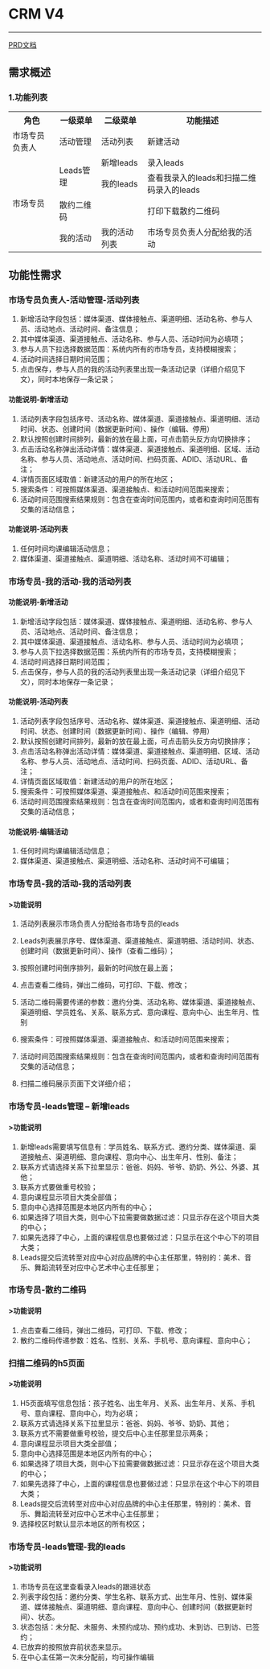 # CRM V4
---

[PRD文档](http://10.10.10.40/CRM/index.html)

## 需求概述

### 1.功能列表
<table>
<tr>
  <th>角色</th><th>一级菜单</th><th>二级菜单</th><th>功能描述</th>
</tr>
<tr>
    <td>市场专员负责人</td>
    <td>活动管理</td>
    <td>活动列表</td>
    <td>新建活动</td>
</tr>
<tr>
    <td rowspan="4">市场专员</td>
    <td rowspan="2">Leads管理</td>
    <td>新增leads</td>
    <td>录入leads</td>
</tr>
<tr>
    <td>我的leads</td>
    <td>查看我录入的leads和扫描二维码录入的leads</td>
</tr>
<tr>
    <td>散约二维码</td>
    <td></td>
    <td>打印下载散约二维码</td>
</tr>
<tr>
    <td>我的活动</td>
    <td>我的活动列表</td>
    <td>市场专员负责人分配给我的活动</td>
</tr>
</table>

## 功能性需求
### 市场专员负责人-活动管理-活动列表
1. 新增活动字段包括：媒体渠道、媒体接触点、渠道明细、活动名称、参与人员、活动地点、活动时间、备注信息；
2. 其中媒体渠道、渠道接触点、活动名称、参与人员、活动时间为必填项；
3. 参与人员下拉选择数据范围：系统内所有的市场专员，支持模糊搜索；
4. 活动时间选择日期时间范围；
5. 点击保存，参与人员的我的活动列表里出现一条活动记录（详细介绍见下文），同时本地保存一条记录；

#### 功能说明-新增活动
1. 活动列表字段包括序号、活动名称、媒体渠道、渠道接触点、渠道明细、活动时间、状态、创建时间（数据更新时间）、操作（编辑、停用）
2. 默认按照创建时间排列，最新的放在最上面，可点击箭头反方向切换排序；
3. 点击活动名称弹出活动详情：媒体渠道、渠道接触点、渠道明细、区域、活动名称、参与人员、活动地点、活动时间、扫码页面、ADID、活动URL、备注；
4. 详情页面区域取值：新建活动的用户的所在地区；
5. 搜索条件：可按照媒体渠道、渠道接触点、和活动时间范围来搜索；
6. 活动时间范围搜索结果规则：包含在查询时间范围内，或者和查询时间范围有交集的活动信息；

#### 功能说明-活动列表
1. 任何时间均课编辑活动信息；
2. 媒体渠道、渠道接触点、渠道明细、活动名称、活动时间不可编辑；

### 市场专员-我的活动-我的活动列表
#### 功能说明-新增活动
1. 新增活动字段包括：媒体渠道、媒体接触点、渠道明细、活动名称、参与人员、活动地点、活动时间、备注信息；
2. 其中媒体渠道、渠道接触点、活动名称、参与人员、活动时间为必填项；
3. 参与人员下拉选择数据范围：系统内所有的市场专员，支持模糊搜索；
4. 活动时间选择日期时间范围；
5. 点击保存，参与人员的我的活动列表里出现一条活动记录（详细介绍见下文），同时本地保存一条记录；
#### 功能说明-活动列表
1. 活动列表字段包括序号、活动名称、媒体渠道、渠道接触点、渠道明细、活动时间、状态、创建时间（数据更新时间）、操作（编辑、停用）
2. 默认按照创建时间排列，最新的放在最上面，可点击箭头反方向切换排序；
3. 点击活动名称弹出活动详情：媒体渠道、渠道接触点、渠道明细、区域、活动名称、参与人员、活动地点、活动时间、扫码页面、ADID、活动URL、备注；
4. 详情页面区域取值：新建活动的用户的所在地区；
6. 搜索条件：可按照媒体渠道、渠道接触点、和活动时间范围来搜索；
7. 活动时间范围搜索结果规则：包含在查询时间范围内，或者和查询时间范围有交集的活动信息；
#### 功能说明-编辑活动
1. 任何时间均课编辑活动信息；
2. 媒体渠道、渠道接触点、渠道明细、活动名称、活动时间不可编辑；

### 市场专员-我的活动-我的活动列表
#### >功能说明
1. 活动列表展示市场负责人分配给各市场专员的leads
2. Leads列表展示序号、媒体渠道、渠道接触点、渠道明细、活动时间、状态、创建时间（数据更新时间）、操作（查看二维码）；
3. 按照创建时间倒序排列，最新的时间放在最上面；
4. 点击查看二维码，弹出二维码，可打印、下载、修改；


5. 活动二维码需要传递的参数：邀约分类、活动名称、媒体渠道、渠道接触点、渠道明细、学员姓名、关系、联系方式、意向课程、意向中心、出生年月、性别
7. 搜索条件：可按照媒体渠道、渠道接触点、和活动时间范围来搜索；
8. 活动时间范围搜索结果规则：包含在查询时间范围内，或者和查询时间范围有交集的活动信息；
9. 扫描二维码展示页面下文详细介绍；

### 市场专员-leads管理 – 新增leads
#### >功能说明
1. 新增leads需要填写信息有：学员姓名、联系方式、邀约分类、媒体渠道、渠道接触点、渠道明细、意向课程、意向中心、出生年月、性别、备注；
2. 联系方式请选择关系下拉里显示：爸爸、妈妈、爷爷、奶奶、外公、外婆、其他；
3. 联系方式要做重号校验；
4. 意向课程显示项目大类全部值；
5. 意向中心选择范围是本地区内所有的中心；
6. 如果选择了项目大类，则中心下拉需要做数据过滤：只显示存在这个项目大类的中心；
7. 如果先选择了中心，上面的课程信息也要做过滤：只显示在这个中心下的项目大类；
8. Leads提交后流转至对应中心对应品牌的中心主任那里，特别的：美术、音乐、舞蹈流转至对应中心艺术中心主任那里；

### 市场专员-散约二维码
#### >功能说明
1. 点击查看二维码，弹出二维码，可打印、下载、修改；
2. 散约二维码传递参数：姓名、性别、关系、手机号、意向课程、意向中心；

### 扫描二维码的h5页面
#### >功能说明  
1. H5页面填写信息包括：孩子姓名、出生年月、关系、出生年月、关系、手机号、意向课程、意向中心，均为必填；
2. 联系方式请选择关系下拉里显示：爸爸、妈妈、爷爷、奶奶、其他；
3. 联系方式不需要做重号校验，提交后中心主任那里显示两条；
4. 意向课程显示项目大类全部值；
5. 意向中心选择范围是本地区内所有的中心；
6. 如果选择了项目大类，则中心下拉需要做数据过滤：只显示存在这个项目大类的中心；
7. 如果先选择了中心，上面的课程信息也要做过滤：只显示在这个中心下的项目大类；
8. Leads提交后流转至对应中心对应品牌的中心主任那里，特别的：美术、音乐、舞蹈流转至对应中心艺术中心主任那里；
9. 选择校区时默认显示本地区的所有校区；

### 市场专员-leads管理-我的leads
#### >功能说明 
1. 市场专员在这里查看录入leads的跟进状态
2. 列表字段包括：邀约分类、学生名称、联系方式、出生年月、性别、媒体渠道、媒体接触点、渠道明细、意向课程、意向中心、创建时间（数据更新时间）、状态。
3. 状态包括：未分配、未服务、未预约成功、预约成功、未到访、已到访、已签约；
4. 已放弃的按照放弃前状态来显示。
5. 在中心主任第一次未分配前，均可操作编辑
